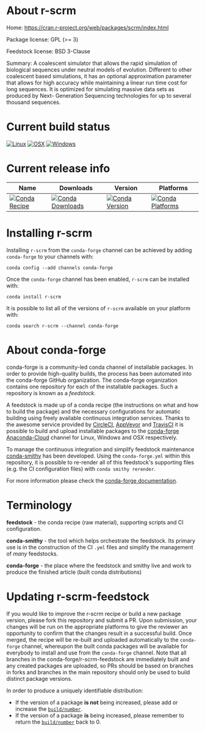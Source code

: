 About r-scrm
============

Home: https://cran.r-project.org/web/packages/scrm/index.html

Package license: GPL (>= 3)

Feedstock license: BSD 3-Clause

Summary: A coalescent simulator that allows the rapid simulation of biological sequences under neutral models of evolution. Different to other coalescent based simulations, it has an optional approximation parameter that allows for high accuracy while maintaining a linear run time cost for long sequences. It is optimized for simulating massive data sets as produced by Next- Generation Sequencing technologies for up to several thousand sequences.



Current build status
====================

[![Linux](https://img.shields.io/circleci/project/github/conda-forge/r-scrm-feedstock/master.svg?label=Linux)](https://circleci.com/gh/conda-forge/r-scrm-feedstock)
[![OSX](https://img.shields.io/travis/conda-forge/r-scrm-feedstock/master.svg?label=macOS)](https://travis-ci.org/conda-forge/r-scrm-feedstock)
[![Windows](https://img.shields.io/appveyor/ci/conda-forge/r-scrm-feedstock/master.svg?label=Windows)](https://ci.appveyor.com/project/conda-forge/r-scrm-feedstock/branch/master)

Current release info
====================

| Name | Downloads | Version | Platforms |
| --- | --- | --- | --- |
| [![Conda Recipe](https://img.shields.io/badge/recipe-r--scrm-green.svg)](https://anaconda.org/conda-forge/r-scrm) | [![Conda Downloads](https://img.shields.io/conda/dn/conda-forge/r-scrm.svg)](https://anaconda.org/conda-forge/r-scrm) | [![Conda Version](https://img.shields.io/conda/vn/conda-forge/r-scrm.svg)](https://anaconda.org/conda-forge/r-scrm) | [![Conda Platforms](https://img.shields.io/conda/pn/conda-forge/r-scrm.svg)](https://anaconda.org/conda-forge/r-scrm) |

Installing r-scrm
=================

Installing `r-scrm` from the `conda-forge` channel can be achieved by adding `conda-forge` to your channels with:

```
conda config --add channels conda-forge
```

Once the `conda-forge` channel has been enabled, `r-scrm` can be installed with:

```
conda install r-scrm
```

It is possible to list all of the versions of `r-scrm` available on your platform with:

```
conda search r-scrm --channel conda-forge
```


About conda-forge
=================

conda-forge is a community-led conda channel of installable packages.
In order to provide high-quality builds, the process has been automated into the
conda-forge GitHub organization. The conda-forge organization contains one repository
for each of the installable packages. Such a repository is known as a *feedstock*.

A feedstock is made up of a conda recipe (the instructions on what and how to build
the package) and the necessary configurations for automatic building using freely
available continuous integration services. Thanks to the awesome service provided by
[CircleCI](https://circleci.com/), [AppVeyor](http://www.appveyor.com/)
and [TravisCI](https://travis-ci.org/) it is possible to build and upload installable
packages to the [conda-forge](https://anaconda.org/conda-forge)
[Anaconda-Cloud](http://docs.anaconda.org/) channel for Linux, Windows and OSX respectively.

To manage the continuous integration and simplify feedstock maintenance
[conda-smithy](http://github.com/conda-forge/conda-smithy) has been developed.
Using the ``conda-forge.yml`` within this repository, it is possible to re-render all of
this feedstock's supporting files (e.g. the CI configuration files) with ``conda smithy rerender``.

For more information please check the [conda-forge documentation](https://conda-forge.org/docs/).

Terminology
===========

**feedstock** - the conda recipe (raw material), supporting scripts and CI configuration.

**conda-smithy** - the tool which helps orchestrate the feedstock.
                   Its primary use is in the construction of the CI ``.yml`` files
                   and simplify the management of *many* feedstocks.

**conda-forge** - the place where the feedstock and smithy live and work to
                  produce the finished article (built conda distributions)


Updating r-scrm-feedstock
=========================

If you would like to improve the r-scrm recipe or build a new
package version, please fork this repository and submit a PR. Upon submission,
your changes will be run on the appropriate platforms to give the reviewer an
opportunity to confirm that the changes result in a successful build. Once
merged, the recipe will be re-built and uploaded automatically to the
`conda-forge` channel, whereupon the built conda packages will be available for
everybody to install and use from the `conda-forge` channel.
Note that all branches in the conda-forge/r-scrm-feedstock are
immediately built and any created packages are uploaded, so PRs should be based
on branches in forks and branches in the main repository should only be used to
build distinct package versions.

In order to produce a uniquely identifiable distribution:
 * If the version of a package **is not** being increased, please add or increase
   the [``build/number``](http://conda.pydata.org/docs/building/meta-yaml.html#build-number-and-string).
 * If the version of a package **is** being increased, please remember to return
   the [``build/number``](http://conda.pydata.org/docs/building/meta-yaml.html#build-number-and-string)
   back to 0.
